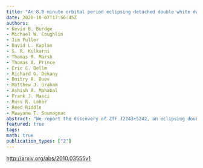 ```yaml
---
title: "An 8.8 minute orbital period eclipsing detached double white dwarf   binary"
date: 2020-10-07T17:56:45Z
authors:
- Kevin B. Burdge
- Michael W. Coughlin
- Jim Fuller
- David L. Kaplan
- S. R. Kulkarni
- Thomas R. Marsh
- Thomas A. Prince
- Eric C. Bellm
- Richard G. Dekany
- Dmitry A. Duev
- Matthew J. Graham
- Ashish A. Mahabal
- Frank J. Masci
- Russ R. Laher
- Reed Riddle
- Maayane T. Soumagnac
abstract: "We report the discovery of ZTF J2243+5242, an eclipsing double white dwarf binary with an orbital period of just $8.8$ minutes, the second known eclipsing binary with an orbital period less than ten minutes. The system likely consists of two low-mass white dwarfs, and will merge in approximately 400,000 years to form either an isolated hot subdwarf or an R Coronae Borealis star. Like its $6.91, rm min$ counterpart, ZTF J1539+5027, ZTF J2243+5242 will be among the strongest gravitational wave sources detectable by the space-based gravitational-wave detector The Laser Space Interferometer Antenna (LISA) because its gravitational-wave frequency falls near the peak of LISA's sensitivity. Based on its estimated distance of $d=2120^{+131}_{-115},rm kpc$, LISA should detect the source within its first few months of operation, and should achieve a signal-to-noise ratio of $87pm5$ after four years. We find component masses of $M_A= 0.349^{+0.093}_{-0.074},M_odot$ and $M_B=0.384^{+0.114}_{-0.074},M_odot$, radii of $R_A=0.0308^{+0.0026}_{-0.0025},R_odot$ and $R_B = 0.0291^{+0.0032}_{-0.0024},R_odot$, and effective temperatures of $T_A=22200^{+1800}_{-1600},rm K$ and $T_B=16200^{+1200}_{-1000},rm K$. We determined all of these properties, and the distance to this system, using only photometric measurements, demonstrating a feasible way to estimate parameters for the large population of optically faint ($r>21 , m_{rm AB}$) gravitational-wave sources which the Vera Rubin Observatory (VRO) and LISA should identify."
featured: true
tags:
math: true
publication_types: ["2"]
---
```

http://arxiv.org/abs/2010.03555v1